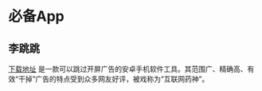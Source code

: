 # 必备App

## 李跳跳

[下载地址](https://github.com/rongzhiy/LiTiaotiao) 是一款可以跳过开屏广告的安卓手机软件工具。其范围广、精确高、有效“干掉”广告的特点受到众多网友好评，被戏称为“互联网药神”。